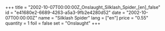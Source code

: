 +++
title = "2002-10-07T00:00:00Z_Onslaught_Silklash_Spider_[en]_false"
id = "e41680e2-6689-4263-a5a3-9fb2e4280d52"
date = "2002-10-07T00:00:00Z"
name = "Silklash Spider"
lang = ["en"]
price = "0.55"
quantity = 1
foil = false
set = "Onslaught"
+++
